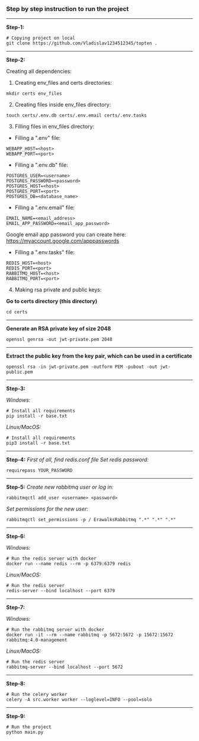 ### Step by step instruction to run the project

***

**Step-1:**
```shell
# Copying project on local
git clone https://github.com/Vladislav1234512345/topten .
```

***

**Step-2:**

Creating all dependencies:
1) Creating env_files and certs directories:

```shell
mkdir certs env_files
```

2) Creating files inside env_files directory:

```shell
touch certs/.env.db certs/.env.email certs/.env.tasks
```

3) Filling files in env_files directory:

* Filling a ".env" file:
```text
WEBAPP_HOST=<host>
WEBAPP_PORT=<port>
```

* Filling a ".env.db" file:
```text
POSTGRES_USER=<username>
POSTGRES_PASSWORD=<password>
POSTGRES_HOST=<host>
POSTGRES_PORT=<port>
POSTGRES_DB=<database_name>
```

* Filling a ".env.email" file:
```text
EMAIL_NAME=<email_address>
EMAIL_APP_PASSWORD=<email_app_password>
```
Google email app password you can create here: https://myaccount.google.com/apppasswords

* Filling a ".env.tasks" file:
```text
REDIS_HOST=<host>
REDIS_PORT=<port>
RABBITMQ_HOST=<host>
RABBITMQ_PORT=<port>
```

4) Making rsa private and public keys:

**Go to certs directory (this directory)**
```shell
cd certs
```

***

**Generate an RSA private key of size 2048**
```shell
openssl genrsa -out jwt-private.pem 2048
```

***

**Extract the public key from the key pair, which can be used in a certificate**
```shell
openssl rsa -in jwt-private.pem -outform PEM -pubout -out jwt-public.pem
```

***

**Step-3:**

*Windows:*
```shell
# Install all requirements
pip install -r base.txt
```

*Linux/MacOS:*
```shell
# Install all requirements
pip3 install -r base.txt
```

***

**Step-4:**
*First of all, find redis.conf file*
*Set redis password:*
```shell
requirepass YOUR_PASSWORD
```

***

**Step-5:**
*Create new rabbitmq user or log in:*
```shell
rabbitmqctl add_user <username> <password>
```
*Set permissions for the new user:*
```shell
rabbitmqctl set_permissions -p / ErawalksRabbitmq ".*" ".*" ".*" 
```

***

**Step-6:**

*Windows:*
```shell
# Run the redis server with docker
docker run --name redis --rm -p 6379:6379 redis
```

*Linux/MacOS:*
```shell
# Run the redis server
redis-server --bind localhost --port 6379
```

***

**Step-7:**

*Windows:*
```shell
# Run the rabbitmq server with docker
docker run -it --rm --name rabbitmq -p 5672:5672 -p 15672:15672 rabbitmq:4.0-management
```

*Linux/MacOS:*
```shell
# Run the redis server
rabbitmq-server --bind localhost --port 5672
```

***

**Step-8:**
```shell
# Run the celery worker
celery -A src.worker worker --loglevel=INFO --pool=solo
```

***

**Step-9:**
```shell
# Run the project
python main.py
```
